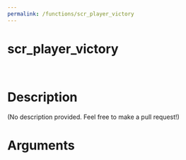 ```yaml
---
permalink: /functions/scr_player_victory
---
```

# scr_player_victory  
&nbsp;  
# Description  
(No description provided. Feel free to make a pull request!) 
&nbsp;  
# Arguments


